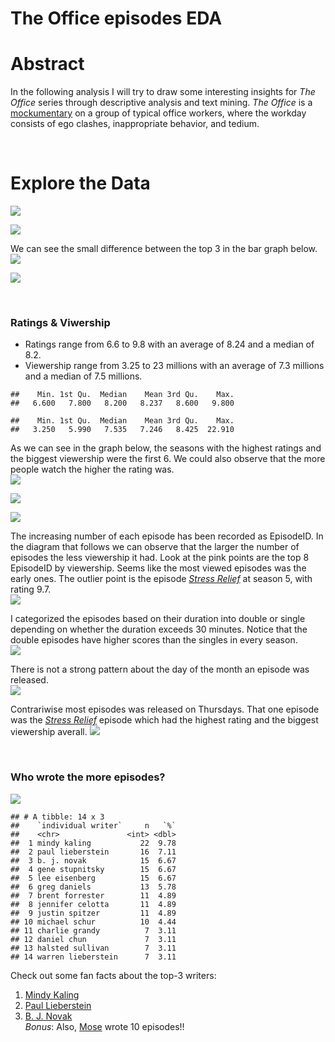 The Office episodes EDA
================

# Abstract

In the following analysis I will try to draw some interesting insights
for *The Office* series through descriptive analysis and text mining.
*The Office* is a
[mockumentary](https://en.wikipedia.org/wiki/Mockumentary) on a group of
typical office workers, where the workday consists of ego clashes,
inappropriate behavior, and tedium.

</br>

# Explore the Data

![](the-office-episodes_files/figure-gfm/unnamed-chunk-2-1.png)<!-- -->

![](the-office-episodes_files/figure-gfm/unnamed-chunk-3-1.png)<!-- -->

We can see the small difference between the top 3 in the bar graph
below.  
![](the-office-episodes_files/figure-gfm/unnamed-chunk-4-1.png)<!-- -->

![](the-office-episodes_files/figure-gfm/unnamed-chunk-5-1.png)<!-- -->

</br>

### **Ratings & Viwership**

-   Ratings range from 6.6 to 9.8 with an average of 8.24 and a median
    of 8.2.  
-   Viewership range from 3.25 to 23 millions with an average of 7.3
    millions and a median of 7.5 millions.

<!-- -->

    ##    Min. 1st Qu.  Median    Mean 3rd Qu.    Max. 
    ##   6.600   7.800   8.200   8.237   8.600   9.800

    ##    Min. 1st Qu.  Median    Mean 3rd Qu.    Max. 
    ##   3.250   5.990   7.535   7.246   8.425  22.910

As we can see in the graph below, the seasons with the highest ratings
and the biggest viewership were the first 6. We could also observe that
the more people watch the higher the rating was.  
![](the-office-episodes_files/figure-gfm/unnamed-chunk-7-1.png)<!-- -->

![](the-office-episodes_files/figure-gfm/unnamed-chunk-8-1.png)<!-- -->

![](the-office-episodes_files/figure-gfm/unnamed-chunk-9-1.png)<!-- -->

The increasing number of each episode has been recorded as EpisodeID. In
the diagram that follows we can observe that the larger the number of
episodes the less viewership it had. Look at the pink points are the top
8 EpisodeID by viewership. Seems like the most viewed episodes was the
early ones. The outlier point is the episode [*Stress
Relief*](https://www.imdb.com/title/tt1248736/) at season 5, with rating
9.7.  
![](the-office-episodes_files/figure-gfm/unnamed-chunk-10-1.png)<!-- -->

I categorized the episodes based on their duration into double or single
depending on whether the duration exceeds 30 minutes. Notice that the
double episodes have higher scores than the singles in every season.  
![](the-office-episodes_files/figure-gfm/unnamed-chunk-11-1.png)<!-- -->

There is not a strong pattern about the day of the month an episode was
released.  
![](the-office-episodes_files/figure-gfm/unnamed-chunk-12-1.png)<!-- -->

Contrariwise most episodes was released on Thursdays. That one episode
was the [*Stress Relief*](https://www.imdb.com/title/tt1248736/) episode
which had the highest rating and the biggest viewership averall.
![](the-office-episodes_files/figure-gfm/unnamed-chunk-13-1.png)<!-- -->

</br>

### **Who wrote the more episodes?**

![](C:/Users/Nick/Documents/R/code/The%20Office%20project/the-office-episodes_files/figure-gfm/wordcloud.png)

    ## # A tibble: 14 x 3
    ##    `individual writer`     n   `%`
    ##    <chr>               <int> <dbl>
    ##  1 mindy kaling           22  9.78
    ##  2 paul lieberstein       16  7.11
    ##  3 b. j. novak            15  6.67
    ##  4 gene stupnitsky        15  6.67
    ##  5 lee eisenberg          15  6.67
    ##  6 greg daniels           13  5.78
    ##  7 brent forrester        11  4.89
    ##  8 jennifer celotta       11  4.89
    ##  9 justin spitzer         11  4.89
    ## 10 michael schur          10  4.44
    ## 11 charlie grandy          7  3.11
    ## 12 daniel chun             7  3.11
    ## 13 halsted sullivan        7  3.11
    ## 14 warren lieberstein      7  3.11

Check out some fan facts about the top-3 writers:  
1. [Mindy
Kaling](https://www.google.com/search?q=mindy+kaling&oq=mindy+kaling&aqs=chrome..69i57.719j0j7&sourceid=chrome&ie=UTF-8)  
2. [Paul
Lieberstein](https://www.google.com/search?q=paul+lieberstein&oq=paul+lieberstein&aqs=chrome..69i57.674j0j7&sourceid=chrome&ie=UTF-8)  
3. [B. J.
Novak](https://www.google.com/search?q=bj+novak&oq=bj+novak&aqs=chrome..69i57.2293j0j9&sourceid=chrome&ie=UTF-8)  
*Bonus*: Also,
[Mose](https://www.google.com/search?q=michael+schur&ei=2CcvYtWYEdqP9u8P7a-D8AQ&ved=0ahUKEwjV5O_NwMX2AhXah_0HHe3XAE4Q4dUDCA4&uact=5&oq=michael+schur&gs_lcp=Cgdnd3Mtd2l6EAMyBwgAEEcQsAMyBwgAEEcQsAMyBwgAELADEEMyDwguENQCEMgDELADEEMYATIMCC4QyAMQsAMQQxgBMgwILhDIAxCwAxBDGAEyDAguEMgDELADEEMYATIMCC4QyAMQsAMQQxgBMgwILhDIAxCwAxBDGAFKBAhBGABKBAhGGABQAFgAYLsWaANwAXgAgAEAiAEAkgEAmAEAyAEJwAEB2gEECAEYCA&sclient=gws-wiz)
wrote 10 episodes!!
